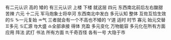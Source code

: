 有二元认识 高的 矮的
有三元认识 上楼 下楼 就这层
四元 东西南北前后左右酸甜苦辣
六元 十二元 军马炮象士将卒河 东西南北中发白
多元认知 整体 互佐互恰生效的♋︎
♑︎一元复始 ♒︎气 三者就会有一个不高也不矮的
♈︎道 适时 时节 寡元 始元交替
♊︎多元 ♋︎汇源
♍︎大盛 ♎︎全部承接 得体 充盈 多元变化 万物能容
多元化在所有方面应用 阵法 武打 书法 所有方面
♏︎千奇百怪 各有一号 大隐于市
